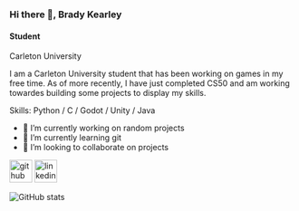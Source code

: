 ### Hi there 👋, Brady Kearley
#### Student
Carleton University

I am a Carleton University student that has been working on games in my free time. As of more recently, I have just completed CS50 and am working towardes building some projects to display my skills.

Skills: Python / C / Godot / Unity / Java

- 🔭 I’m currently working on random projects 
- 🌱 I’m currently learning git 
- 👯 I’m looking to collaborate on projects


[<img src='https://cdn.jsdelivr.net/npm/simple-icons@3.0.1/icons/github.svg' alt='github' height='40'>](https://github.com/BradyKearley)  [<img src='https://cdn.jsdelivr.net/npm/simple-icons@3.0.1/icons/linkedin.svg' alt='linkedin' height='40'>](https://www.linkedin.com/in/brady-kearley)  

![GitHub stats](https://github-readme-stats.vercel.app/api?username=BradyKearley&show_icons=true)  


